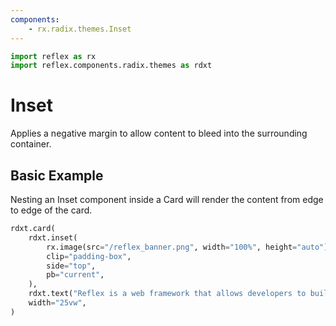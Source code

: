 ```yaml
---
components:
    - rx.radix.themes.Inset
---
```


```python exec
import reflex as rx
import reflex.components.radix.themes as rdxt
```

# Inset

Applies a negative margin to allow content to bleed into the surrounding container.

## Basic Example

Nesting an Inset component inside a Card will render the content from edge to edge of the card.

```python demo
rdxt.card(
    rdxt.inset(
        rx.image(src="/reflex_banner.png", width="100%", height="auto"),
        clip="padding-box",
        side="top",
        pb="current",
    ),
    rdxt.text("Reflex is a web framework that allows developers to build their app in pure Python."),
    width="25vw",
)
```